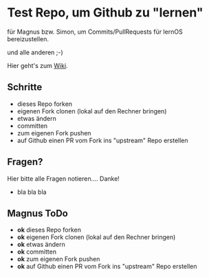 # Test Repo, um Github zu "lernen"

für Magnus bzw. Simon, um Commits/PullRequests für lernOS bereizustellen.

und alle anderen ;-)

Hier geht's zum [Wiki](https://github.com/lootsy/GithubTutorial-TestRepo/wiki).

## Schritte

- dieses Repo forken
- eigenen Fork clonen (lokal auf den Rechner bringen)
- etwas ändern
- committen
- zum eigenen Fork pushen
- auf Github einen PR vom Fork ins "upstream" Repo erstellen

## Fragen?

Hier bitte alle Fragen notieren.... Danke!

- bla bla bla


## Magnus ToDo

- **ok** dieses Repo forken
- **ok** eigenen Fork clonen (lokal auf den Rechner bringen)
- **ok** etwas ändern
- **ok** committen
- **ok** zum eigenen Fork pushen
- **ok** auf Github einen PR vom Fork ins "upstream" Repo erstellen
